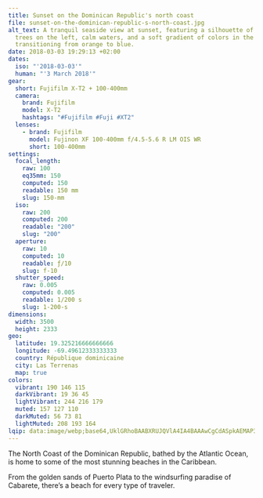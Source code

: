```yaml
---
title: Sunset on the Dominican Republic's north coast
file: sunset-on-the-dominican-republic-s-north-coast.jpg
alt_text: A tranquil seaside view at sunset, featuring a silhouette of palm
  trees on the left, calm waters, and a soft gradient of colors in the sky
  transitioning from orange to blue.
date: 2018-03-03 19:29:13 +02:00
dates:
  iso: "'2018-03-03'"
  human: "'3 March 2018'"
gear:
  short: Fujifilm X-T2 + 100-400mm
  camera:
    brand: Fujifilm
    model: X-T2
    hashtags: "#Fujifilm #Fuji #XT2"
  lenses:
    - brand: Fujifilm
      model: Fujinon XF 100-400mm f/4.5-5.6 R LM OIS WR
      short: 100-400mm
settings:
  focal_length:
    raw: 100
    eq35mm: 150
    computed: 150
    readable: 150 mm
    slug: 150-mm
  iso:
    raw: 200
    computed: 200
    readable: "200"
    slug: "200"
  aperture:
    raw: 10
    computed: 10
    readable: ƒ/10
    slug: f-10
  shutter_speed:
    raw: 0.005
    computed: 0.005
    readable: 1/200 s
    slug: 1-200-s
dimensions:
  width: 3500
  height: 2333
geo:
  latitude: 19.325216666666666
  longitude: -69.49612333333333
  country: République dominicaine
  city: Las Terrenas
  map: true
colors:
  vibrant: 190 146 115
  darkVibrant: 19 36 45
  lightVibrant: 244 216 179
  muted: 157 127 110
  darkMuted: 56 73 81
  lightMuted: 208 193 164
lqip: data:image/webp;base64,UklGRhoBAABXRUJQVlA4IA4BAAAwCgCdASpkAEMAP3Gqy1w0rKmsLbRKapAuCWVt6zAM2UCao4Ba2sAe7f/4HwpFGreYfTbf/G+9m3k4IJqNjCeK5yIABWVSpEFJYqZ9ddRlBHA9HkOOZ561PAAA/uPX09OVIM6ZY9XRltsDcbnq2mRQ/kPervvWRpoqLBAAT/1e5pmj8lUDSVKuolyBMrRwNdLszGlkbS91fchcSGlCpAAR+/NTS0xPp2X6Fx0Uddgx2f3bJ4ABSlJj+O4VJXbv65nFbnyqXLm40aCET4KRMq4DMDWl0O8AWo2ytaCFsFvRgqXdY13eCVjug4+rYg7qHYz7xLGNMN+dQDpVDT+RLM1b72gL/iz+zacdUAa6AAA=
---
```


The North Coast of the Dominican Republic, bathed by the Atlantic Ocean, is home to some of the most stunning beaches in the Caribbean.

From the golden sands of Puerto Plata to the windsurfing paradise of Cabarete, there’s a beach for every type of traveler.
